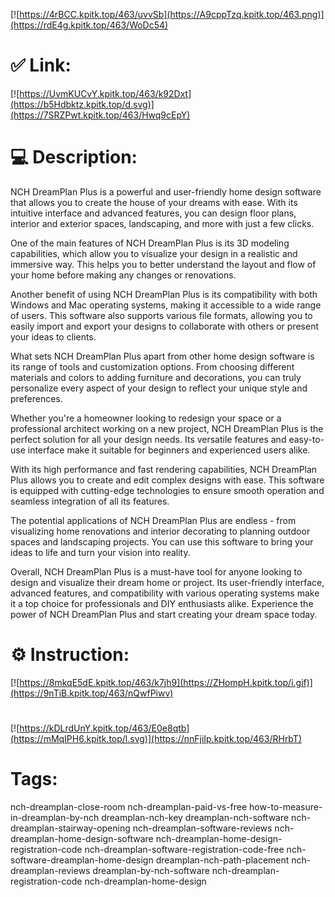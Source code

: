 [![https://4rBCC.kpitk.top/463/uvvSb](https://A9cppTzq.kpitk.top/463.png)](https://rdE4g.kpitk.top/463/WoDc54)
# ✅ Link:
[![https://UvmKUCvY.kpitk.top/463/k92Dxt](https://b5Hdbktz.kpitk.top/d.svg)](https://7SRZPwt.kpitk.top/463/Hwq9cEpY)
# 💻 Description:
NCH DreamPlan Plus is a powerful and user-friendly home design software that allows you to create the house of your dreams with ease. With its intuitive interface and advanced features, you can design floor plans, interior and exterior spaces, landscaping, and more with just a few clicks.

One of the main features of NCH DreamPlan Plus is its 3D modeling capabilities, which allow you to visualize your design in a realistic and immersive way. This helps you to better understand the layout and flow of your home before making any changes or renovations.

Another benefit of using NCH DreamPlan Plus is its compatibility with both Windows and Mac operating systems, making it accessible to a wide range of users. This software also supports various file formats, allowing you to easily import and export your designs to collaborate with others or present your ideas to clients.

What sets NCH DreamPlan Plus apart from other home design software is its range of tools and customization options. From choosing different materials and colors to adding furniture and decorations, you can truly personalize every aspect of your design to reflect your unique style and preferences.

Whether you're a homeowner looking to redesign your space or a professional architect working on a new project, NCH DreamPlan Plus is the perfect solution for all your design needs. Its versatile features and easy-to-use interface make it suitable for beginners and experienced users alike.

With its high performance and fast rendering capabilities, NCH DreamPlan Plus allows you to create and edit complex designs with ease. This software is equipped with cutting-edge technologies to ensure smooth operation and seamless integration of all its features.

The potential applications of NCH DreamPlan Plus are endless - from visualizing home renovations and interior decorating to planning outdoor spaces and landscaping projects. You can use this software to bring your ideas to life and turn your vision into reality.

Overall, NCH DreamPlan Plus is a must-have tool for anyone looking to design and visualize their dream home or project. Its user-friendly interface, advanced features, and compatibility with various operating systems make it a top choice for professionals and DIY enthusiasts alike. Experience the power of NCH DreamPlan Plus and start creating your dream space today.

# ⚙️ Instruction:
[![https://8mkqE5dE.kpitk.top/463/k7jh9](https://ZHompH.kpitk.top/i.gif)](https://9nTiB.kpitk.top/463/nQwfPiwv)
#
[![https://kDLrdUnY.kpitk.top/463/E0e8qtb](https://mMqIPH6.kpitk.top/l.svg)](https://nnFjiIp.kpitk.top/463/RHrbT)
# Tags:
nch-dreamplan-close-room nch-dreamplan-paid-vs-free how-to-measure-in-dreamplan-by-nch dreamplan-nch-key dreamplan-nch-software nch-dreamplan-stairway-opening nch-dreamplan-software-reviews nch-dreamplan-home-design-software nch-dreamplan-home-design-registration-code nch-dreamplan-software-registration-code-free nch-software-dreamplan-home-design dreamplan-nch-path-placement nch-dreamplan-reviews dreamplan-by-nch-software nch-dreamplan-registration-code nch-dreamplan-home-design





